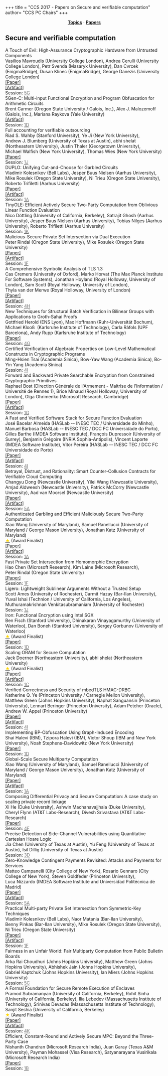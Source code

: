 +++
title = "CCS 2017 - Papers on Secure and verifiable computation"
author= "CCS PC Chairs"
+++
<center><a href="/topics"><b>Topics</b></a> &middot; <a href="/papers"><b>Papers</b></a></center>
<p>
<h2>Secure and verifiable computation</h2><div class="bpaper"><span class="ptitle">A Touch of Evil: High-Assurance Cryptographic Hardware from Untrusted Components</span></br><div class="pblock"><span class="author">Vasilios&nbsp;Mavroudis</span> <span class="institution">(University College London)</span>, <span class="author">Andrea&nbsp;Cerulli</span> <span class="institution">(University College London)</span>, <span class="author">Petr&nbsp;Svenda</span> <span class="institution">(Masaryk University)</span>, <span class="author">Dan&nbsp;Cvrcek</span> <span class="institution">(EnigmaBridge)</span>, <span class="author">Dusan&nbsp;Klinec</span> <span class="institution">(EnigmaBridge)</span>, <span class="author">George&nbsp;Danezis</span> <span class="institution">(University College London)</span><br><div class="pextra"><a href="https://arxiv.org/abs/1709.03817">[Paper]</a><br><a href="http://trojantolerance.org">[Artifact]</a><br>Session: <a href="/session-G5"><font color="#777">5G</font></a></div></div></div><div class="bpaper"><span class="ptitle">5Gen-C: Multi-input Functional Encryption and Program Obfuscation for Arithmetic Circuits</span></br><div class="pblock"><span class="author">Brent&nbsp;Carmer</span> <span class="institution">(Oregon State University / Galois, Inc.)</span>, <span class="author">Alex&nbsp;J.&nbsp;Malozemoff</span> <span class="institution">(Galois, Inc.)</span>, <span class="author">Mariana&nbsp;Raykova</span> <span class="institution">(Yale University)</span><br><div class="pextra"><a href="https://github.com/5GenCrypto">[Artifact]</a><br>Session: <a href="/session-D1"><font color="#777">1D</font></a></div></div></div><div class="bpaper"><span class="ptitle">Full accounting for verifiable outsourcing</span></br><div class="pblock"><span class="author">Riad&nbsp;S.&nbsp;Wahby</span> <span class="institution">(Stanford University)</span>, <span class="author">Ye&nbsp;Ji</span> <span class="institution">(New York University)</span>, <span class="author">Andrew&nbsp;J.&nbsp;Blumberg</span> <span class="institution">(University of Texas at Austin)</span>, <span class="author">abhi&nbsp;shelat</span> <span class="institution">(Northeastern University)</span>, <span class="author">Justin&nbsp;Thaler</span> <span class="institution">(Georgetown University)</span>, <span class="author">Michael&nbsp;Walfish</span> <span class="institution">(New York University)</span>, <span class="author">Thomas&nbsp;Wies</span> <span class="institution">(New York University)</span><br><div class="pextra"><a href="https://eprint.iacr.org/2017/242/">[Paper]</a><br>Session: <a href="/session-J1"><font color="#777">1J</font></a></div></div></div><div class="bpaper"><span class="ptitle">DUPLO: Unifying Cut-and-Choose for Garbled Circuits</span></br><div class="pblock"><span class="author">Vladimir&nbsp;Kolesnikov</span> <span class="institution">(Bell Labs)</span>, <span class="author">Jesper&nbsp;Buus&nbsp;Nielsen</span> <span class="institution">(Aarhus University)</span>, <span class="author">Mike&nbsp;Rosulek</span> <span class="institution">(Oregon State University)</span>, <span class="author">Ni&nbsp;Trieu</span> <span class="institution">(Oregon State University)</span>, <span class="author">Roberto&nbsp;Trifiletti</span> <span class="institution">(Aarhus University)</span><br><div class="pextra"><a href="https://eprint.iacr.org/2017/344">[Paper]</a><br><a href="https://github.com/AarhusCrypto/DUPLO">[Artifact]</a><br>Session: <a href="/session-A1"><font color="#777">1A</font></a></div></div></div><div class="bpaper"><span class="ptitle">TinyOLE: Efficient Actively Secure Two-Party Computation from Oblivious Linear Function Evaluation</span></br><div class="pblock"><span class="author">Nico&nbsp;D&ouml;ttling</span> <span class="institution">(University of California, Berkeley)</span>, <span class="author">Satrajit&nbsp;Ghosh</span> <span class="institution">(Aarhus University)</span>, <span class="author">Jesper&nbsp;Buus&nbsp;Nielsen</span> <span class="institution">(Aarhus University)</span>, <span class="author">Tobias&nbsp;Nilges</span> <span class="institution">(Aarhus University)</span>, <span class="author">Roberto&nbsp;Trifiletti</span> <span class="institution">(Aarhus University)</span><br><div class="pextra">Session: <a href="/session-K1"><font color="#777">1K</font></a></div></div></div><div class="bpaper"><span class="ptitle">Malicious-Secure Private Set Intersection via Dual Execution</span></br><div class="pblock"><span class="author">Peter&nbsp;Rindal</span> <span class="institution">(Oregon State University)</span>, <span class="author">Mike&nbsp;Rosulek</span> <span class="institution">(Oregon State University)</span><br><div class="pextra"><a href="https://eprint.iacr.org/2017/769">[Paper]</a><br><a href="https://github.com/osu-crypto/libPSI">[Artifact]</a><br>Session: <a href="/session-F1"><font color="#777">1F</font></a></div></div></div><div class="bpaper"><span class="ptitle">A Comprehensive Symbolic Analysis of TLS 1.3</span></br><div class="pblock"><span class="author">Cas&nbsp;Cremers</span> <span class="institution">(University of Oxford)</span>, <span class="author">Marko&nbsp;Horvat</span> <span class="institution">(The Max Planck Institute For Software Systems)</span>, <span class="author">Jonathan&nbsp;Hoyland</span> <span class="institution">(Royal Holloway, University of London)</span>, <span class="author">Sam&nbsp;Scott</span> <span class="institution">(Royal Holloway, University of London)</span>, <span class="author">Thyla&nbsp;van&nbsp;der&nbsp;Merwe</span> <span class="institution">(Royal Holloway, University of London)</span><br><div class="pextra"><a href="http://tls13tamarin.github.io/TLS13Tamarin/">[Paper]</a><br><a href="http://tls13tamarin.github.io/TLS13Tamarin/">[Artifact]</a><br>Session: <a href="/session-H4"><font color="#777">4H</font></a></div></div></div><div class="bpaper"><span class="ptitle">New Techniques for Structural Batch Verification in Bilinear Groups with Applications to Groth-Sahai Proofs</span></br><div class="pblock"><span class="author">Gottfried&nbsp;Herold</span> <span class="institution">(ENS Lyon)</span>, <span class="author">Max&nbsp;Hoffmann</span> <span class="institution">(Ruhr-Universit&auml;t Bochum)</span>, <span class="author">Michael&nbsp;Kloo&#xdf;&nbsp;</span> <span class="institution">(Karlsruhe Institute of Technology)</span>, <span class="author">Carla&nbsp;R&agrave;fols</span> <span class="institution">(UPF Barcelona)</span>, <span class="author">Andy&nbsp;Rupp</span> <span class="institution">(Karlsruhe Institute of Technology)</span><br><div class="pextra"><a href="https://eprint.iacr.org/2017/802">[Paper]</a><br>Session: <a href="/session-G4"><font color="#777">4G</font></a></div></div></div><div class="bpaper"><span class="ptitle">Certified Verification of Algebraic Properties on Low-Level Mathematical Constructs in Cryptographic Programs</span></br><div class="pblock"><span class="author">Ming-Hsien&nbsp;Tsai</span> <span class="institution">(Academia Sinica)</span>, <span class="author">Bow-Yaw&nbsp;Wang</span> <span class="institution">(Academia Sinica)</span>, <span class="author">Bo-Yin&nbsp;Yang</span> <span class="institution">(Academia Sinica)</span><br><div class="pextra">Session: <a href="/session-I4"><font color="#777">4I</font></a></div></div></div><div class="bpaper"><span class="ptitle">Forward and Backward Private Searchable Encryption from Constrained Cryptographic Primitives</span></br><div class="pblock"><span class="author">Raphael&nbsp;Bost</span> <span class="institution">(Direction G&eacute;n&eacute;rale de l'Armement - Maitrise de l'Information / Universit&eacute;&nbsp;de Rennes 1)</span>, <span class="author">Brice&nbsp;Minaud</span> <span class="institution">(Royal Holloway, University of London)</span>, <span class="author">Olga&nbsp;Ohrimenko</span> <span class="institution">(Microsoft Research, Cambridge)</span><br><div class="pextra"><a href="https://eprint.iacr.org/2017/805">[Paper]</a><br><a href="https://github.com/OpenSSE/opensse-schemes">[Artifact]</a><br>Session: <a href="/session-G1"><font color="#777">1G</font></a></div></div></div><div class="bpaper"><span class="ptitle">A Fast and Verified Software Stack for Secure Function Evaluation</span></br><div class="pblock"><span class="author">Jos&eacute;&nbsp;Bacelar Almeida</span> <span class="institution">(HASLab -- INESC TEC / Universidade do Minho)</span>, <span class="author">Manuel&nbsp;Barbosa</span> <span class="institution">(HASLab -- INESC TEC / DCC FC Universidade do Porto)</span>, <span class="author">Gilles&nbsp;Barthe</span> <span class="institution">(IMDEA Software Institute)</span>, <span class="author">Fran&ccedil;ois&nbsp;Dupressoir</span> <span class="institution">(University of Surrey)</span>, <span class="author">Benjamin&nbsp;Gr&eacute;goire</span> <span class="institution">(INRIA Sophia-Antipolis)</span>, <span class="author">Vincent&nbsp;Laporte</span> <span class="institution">(IMDEA Software Institute)</span>, <span class="author">Vitor&nbsp;Pereira</span> <span class="institution">(HASLab -- INESC TEC / DCC FC Universidade do Porto)</span><br><div class="pextra"><a href="https://eprint.iacr.org/2017/821">[Paper]</a><br><a href="http://bit.ly/2xJtHLW">[Artifact]</a><br>Session: <a href="/session-I4"><font color="#777">4I</font></a></div></div></div><div class="bpaper"><span class="ptitle">Betrayal, Distrust, and Rationality: Smart Counter-Collusion Contracts for Verifiable Cloud Computing</span></br><div class="pblock"><span class="author">Changyu&nbsp;Dong</span> <span class="institution">(Newcastle University)</span>, <span class="author">Yilei&nbsp;Wang</span> <span class="institution">(Newcastle University)</span>, <span class="author">Amjad&nbsp;Aldweesh</span> <span class="institution">(Newcastle University)</span>, <span class="author">Patrick&nbsp;McCorry</span> <span class="institution">(Newcastle University)</span>, <span class="author">Aad&nbsp;van&nbsp;Moorsel</span> <span class="institution">(Newcastle University)</span><br><div class="pextra"><a href="https://arxiv.org/abs/1708.01171">[Paper]</a><br><a href="https://github.com/mjod89/SmartContracts">[Artifact]</a><br>Session: <a href="/session-A5"><font color="#777">5A</font></a></div></div></div><div class="bpaper"><span class="ptitle">Authenticated Garbling and Efficient Maliciously Secure Two-Party Computation</span></br><div class="pblock"><span class="author">Xiao&nbsp;Wang</span> <span class="institution">(University of Maryland)</span>, <span class="author">Samuel&nbsp;Ranellucci</span> <span class="institution">(University of Maryland / George Mason University)</span>, <span class="author">Jonathan&nbsp;Katz</span> <span class="institution">(University of Maryland)</span><br><div class="pextra"><a href="/finalists"><font color="#FFD700">&#9733;</font></a> (Award Finalist)<br><a href="https://eprint.iacr.org/2017/030">[Paper]</a><br><a href="https://github.com/emp-toolkit/">[Artifact]</a><br>Session: <a href="/session-A1"><font color="#777">1A</font></a></div></div></div><div class="bpaper"><span class="ptitle">Fast Private Set Intersection from Homomorphic Encryption</span></br><div class="pblock"><span class="author">Hao&nbsp;Chen</span> <span class="institution">(Microsoft Research)</span>, <span class="author">Kim&nbsp;Laine</span> <span class="institution">(Microsoft Research)</span>, <span class="author">Peter&nbsp;Rindal</span> <span class="institution">(Oregon State University)</span><br><div class="pextra"><a href="https://eprint.iacr.org/2017/299">[Paper]</a><br>Session: <a href="/session-F1"><font color="#777">1F</font></a></div></div></div><div class="bpaper"><span class="ptitle">Ligero: Lightweight Sublinear Arguments Without a Trusted Setup</span></br><div class="pblock"><span class="author">Scott&nbsp;Ames</span> <span class="institution">(University of Rochester)</span>, <span class="author">Carmit&nbsp;Hazay</span> <span class="institution">(Bar-Ilan University)</span>, <span class="author">Yuval&nbsp;Ishai</span> <span class="institution">(Technion / University of California, Los Angeles)</span>, <span class="author">Muthuramakrishnan Venkitasubramaniam</span> <span class="institution">(University of Rochester)</span><br><div class="pextra">Session: <a href="/session-J1"><font color="#777">1J</font></a></div></div></div><div class="bpaper"><span class="ptitle">Iron: Functional Encryption using Intel SGX</span></br><div class="pblock"><span class="author">Ben&nbsp;Fisch</span> <span class="institution">(Stanford University)</span>, <span class="author">Dhinakaran&nbsp;Vinayagamurthy</span> <span class="institution">(University of Waterloo)</span>, <span class="author">Dan&nbsp;Boneh</span> <span class="institution">(Stanford University)</span>, <span class="author">Sergey&nbsp;Gorbunov</span> <span class="institution">(University of Waterloo)</span><br><div class="pextra"><a href="/finalists"><font color="#FFD700">&#9733;</font></a> (Award Finalist)<br><a href="https://eprint.iacr.org/2016/1071">[Paper]</a><br>Session: <a href="/session-D1"><font color="#777">1D</font></a></div></div></div><div class="bpaper"><span class="ptitle">Scaling ORAM for Secure Computation</span></br><div class="pblock"><span class="author">Jack&nbsp;Doerner</span> <span class="institution">(Northeastern University)</span>, <span class="author">abhi&nbsp;shelat</span> <span class="institution">(Northeastern University)</span><br><div class="pextra"><a href="/finalists"><font color="#FFD700">&#9733;</font></a> (Award Finalist)<br><a href="https://eprint.iacr.org/2017/827">[Paper]</a><br><a href="https://gitlab.com/neucrypt/floram">[Artifact]</a><br>Session: <a href="/session-C1"><font color="#777">1C</font></a></div></div></div><div class="bpaper"><span class="ptitle">Verified Correctness and Security of mbedTLS HMAC-DRBG</span></br><div class="pblock"><span class="author">Katherine&nbsp;Q.&nbsp;Ye</span> <span class="institution">(Princeton University / Carnegie Mellon University)</span>, <span class="author">Matthew&nbsp;Green</span> <span class="institution">(Johns Hopkins University)</span>, <span class="author">Naphat&nbsp;Sanguansin</span> <span class="institution">(Princeton University)</span>, <span class="author">Lennart&nbsp;Beringer</span> <span class="institution">(Princeton University)</span>, <span class="author">Adam&nbsp;Petcher</span> <span class="institution">(Oracle)</span>, <span class="author">Andrew&nbsp;W.&nbsp;Appel</span> <span class="institution">(Princeton University)</span><br><div class="pextra"><a href="https://arxiv.org/abs/1708.08542">[Paper]</a><br><a href="http://github.com/PrincetonUniversity/VST/tree/master/hmacdrbg">[Artifact]</a><br>Session: <a href="/session-I4"><font color="#777">4I</font></a></div></div></div><div class="bpaper"><span class="ptitle">Implementing BP-Obfuscation Using Graph-Induced Encoding</span></br><div class="pblock"><span class="author">Shai&nbsp;Halevi</span> <span class="institution">(IBM)</span>, <span class="author">Tzipora&nbsp;Halevi</span> <span class="institution">(IBM)</span>, <span class="author">Victor&nbsp;Shoup</span> <span class="institution">(IBM and New York University)</span>, <span class="author">Noah&nbsp;Stephens-Davidowitz</span> <span class="institution">(New York University)</span><br><div class="pextra"><a href="https://eprint.iacr.org/2017/104">[Paper]</a><br>Session: <a href="/session-D1"><font color="#777">1D</font></a></div></div></div><div class="bpaper"><span class="ptitle">Global-Scale Secure Multiparty Computation</span></br><div class="pblock"><span class="author">Xiao&nbsp;Wang</span> <span class="institution">(University of Maryland)</span>, <span class="author">Samuel&nbsp;Ranellucci</span> <span class="institution">(University of Maryland / George Mason University)</span>, <span class="author">Jonathan&nbsp;Katz</span> <span class="institution">(University of Maryland)</span><br><div class="pextra"><a href="https://eprint.iacr.org/2017/189">[Paper]</a><br><a href="https://github.com/emp-toolkit/">[Artifact]</a><br>Session: <a href="/session-A1"><font color="#777">1A</font></a></div></div></div><div class="bpaper"><span class="ptitle">Composing Differential Privacy and Secure Computation: A case study on scaling private record linkage</span></br><div class="pblock"><span class="author">Xi&nbsp;He</span> <span class="institution">(Duke University)</span>, <span class="author">Ashwin&nbsp;Machanavajjhala</span> <span class="institution">(Duke University)</span>, <span class="author">Cheryl&nbsp;Flynn</span> <span class="institution">(AT&T Labs-Research)</span>, <span class="author">Divesh&nbsp;Srivastava</span> <span class="institution">(AT&T Labs-Research)</span><br><div class="pextra"><a href="https://arxiv.org/abs/1702.00535">[Paper]</a><br>Session: <a href="/session-F4"><font color="#777">4F</font></a></div></div></div><div class="bpaper"><span class="ptitle">Precise Detection of Side-Channel Vulnerabilities using Quantitative Cartesian Hoare Logic</span></br><div class="pblock"><span class="author">Jia&nbsp;Chen</span> <span class="institution">(University of Texas at Austin)</span>, <span class="author">Yu&nbsp;Feng</span> <span class="institution">(University of Texas at Austin)</span>, <span class="author">Isil&nbsp;Dillig</span> <span class="institution">(University of Texas at Austin)</span><br><div class="pextra">Session: <a href="/session-D3"><font color="#777">3D</font></a></div></div></div><div class="bpaper"><span class="ptitle">Zero-Knowledge Contingent Payments Revisited: Attacks and Payments for Services</span></br><div class="pblock"><span class="author">Matteo&nbsp;Campanelli</span> <span class="institution">(City College of New York)</span>, <span class="author">Rosario&nbsp;Gennaro</span> <span class="institution">(City College of New York)</span>, <span class="author">Steven&nbsp;Goldfeder</span> <span class="institution">(Princeton University)</span>, <span class="author">Luca&nbsp;Nizzardo</span> <span class="institution">(IMDEA Software Institute and Universidad Polit&eacute;cnica de Madrid)</span><br><div class="pextra"><a href="https://eprint.iacr.org/2017/566">[Paper]</a><br><a href="https://github.com/matteocam/zkcsp-over-bitcoin">[Artifact]</a><br>Session: <a href="/session-A5"><font color="#777">5A</font></a></div></div></div><div class="bpaper"><span class="ptitle">Practical Multi-party Private Set Intersection from Symmetric-Key Techniques</span></br><div class="pblock"><span class="author">Vladimir&nbsp;Kolesnikov</span> <span class="institution">(Bell Labs)</span>, <span class="author">Naor&nbsp;Matania</span> <span class="institution">(Bar-Ilan University)</span>, <span class="author">Benny&nbsp;Pinkas</span> <span class="institution">(Bar-Ilan University)</span>, <span class="author">Mike&nbsp;Rosulek</span> <span class="institution">(Oregon State University)</span>, <span class="author">Ni&nbsp;Trieu</span> <span class="institution">(Oregon State University)</span><br><div class="pextra"><a href="https://eprint.iacr.org/2017/799">[Paper]</a><br><a href="https://github.com/osu-crypto/MultipartyPSI">[Artifact]</a><br>Session: <a href="/session-F1"><font color="#777">1F</font></a></div></div></div><div class="bpaper"><span class="ptitle">Fairness in an Unfair World: Fair Multiparty Computation from Public Bulletin Boards</span></br><div class="pblock"><span class="author">Arka&nbsp;Rai&nbsp;Choudhuri</span> <span class="institution">(Johns Hopkins University)</span>, <span class="author">Matthew&nbsp;Green</span> <span class="institution">(Johns Hopkins University)</span>, <span class="author">Abhishek&nbsp;Jain</span> <span class="institution">(Johns Hopkins University)</span>, <span class="author">Gabriel&nbsp;Kaptchuk</span> <span class="institution">(Johns Hopkins University)</span>, <span class="author">Ian&nbsp;Miers</span> <span class="institution">(Johns Hopkins University)</span><br><div class="pextra">Session: <a href="/session-C5"><font color="#777">5C</font></a></div></div></div><div class="bpaper"><span class="ptitle">A Formal Foundation for Secure Remote Execution of Enclaves</span></br><div class="pblock"><span class="author">Pramod&nbsp;Subramanyan</span> <span class="institution">(University of California, Berkeley)</span>, <span class="author">Rohit&nbsp;Sinha</span> <span class="institution">(University of California, Berkeley)</span>, <span class="author">Ilia&nbsp;Lebedev</span> <span class="institution">(Massachusetts Institute of Technology)</span>, <span class="author">Srinivas&nbsp;Devadas</span> <span class="institution">(Massachusetts Institute of Technology)</span>, <span class="author">Sanjit&nbsp;Seshia</span> <span class="institution">(University of California, Berkeley)</span><br><div class="pextra"><a href="/finalists"><font color="#FFD700">&#9733;</font></a> (Award Finalist)<br><a href="https://eprint.iacr.org/2017/565">[Paper]</a><br><a href="https://github.com/0tcb/TAP">[Artifact]</a><br>Session: <a href="/session-K4"><font color="#777">4K</font></a></div></div></div><div class="bpaper"><span class="ptitle">Efficient, Constant-Round and Actively Secure MPC: Beyond the Three-Party Case</span></br><div class="pblock"><span class="author">Nishanth&nbsp;Chandran</span> <span class="institution">(Microsoft Research India)</span>, <span class="author">Juan&nbsp;Garay</span> <span class="institution">(Texas A&M University)</span>, <span class="author">Payman&nbsp;Mohassel</span> <span class="institution">(Visa Research)</span>, <span class="author">Satyanarayana&nbsp;Vusirikala</span> <span class="institution">(Microsoft Research India)</span><br><div class="pextra"><a href="https://eprint.iacr.org/2017/519">[Paper]</a><br>Session: <a href="/session-B1"><font color="#777">1B</font></a></div></div></div>